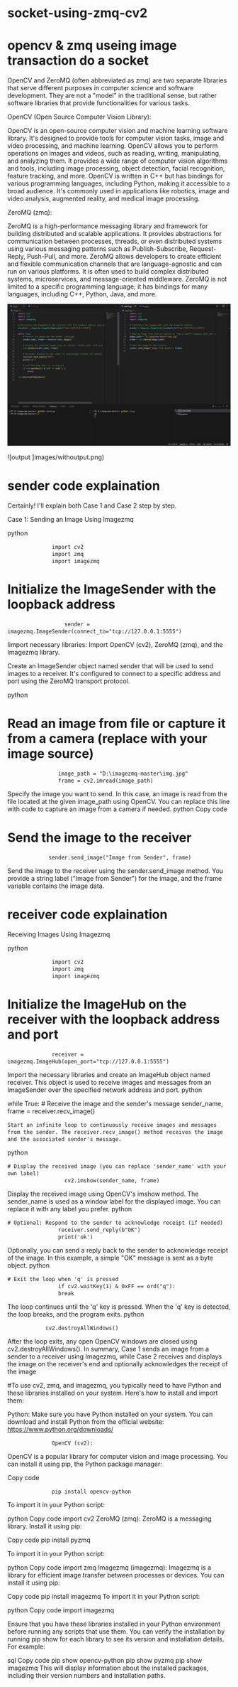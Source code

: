 # socket-using-zmq-cv2

# opencv & zmq useing image transaction do a socket 

OpenCV and ZeroMQ (often abbreviated as zmq) are two separate libraries that serve different purposes in computer science and software development. They are not a "model" in the traditional sense, but rather software libraries that provide functionalities for various tasks.

OpenCV (Open Source Computer Vision Library):

OpenCV is an open-source computer vision and machine learning software library. It's designed to provide tools for computer vision tasks, image and video processing, and machine learning.
OpenCV allows you to perform operations on images and videos, such as reading, writing, manipulating, and analyzing them.
It provides a wide range of computer vision algorithms and tools, including image processing, object detection, facial recognition, feature tracking, and more.
OpenCV is written in C++ but has bindings for various programming languages, including Python, making it accessible to a broad audience.
It's commonly used in applications like robotics, image and video analysis, augmented reality, and medical image processing.

ZeroMQ (zmq):

ZeroMQ is a high-performance messaging library and framework for building distributed and scalable applications.
It provides abstractions for communication between processes, threads, or even distributed systems using various messaging patterns such as Publish-Subscribe, Request-Reply, Push-Pull, and more.
ZeroMQ allows developers to create efficient and flexible communication channels that are language-agnostic and can run on various platforms.
It is often used to build complex distributed systems, microservices, and message-oriented middleware.
ZeroMQ is not limited to a specific programming language; it has bindings for many languages, including C++, Python, Java, and more.

![sample code image ](images/codes.png)

![output ]images/withoutput.png)


# sender code explaination 
Certainly! I'll explain both Case 1 and Case 2 step by step.

Case 1: Sending an Image Using Imagezmq

python

                  import cv2
                  import zmq
                  import imagezmq

# Initialize the ImageSender with the loopback address
                      sender = imagezmq.ImageSender(connect_to="tcp://127.0.0.1:5555")
Iimport necessary libraries: Import OpenCV (cv2), ZeroMQ (zmq), and the Imagezmq library.

Create an ImageSender object named sender that will be used to send images to a receiver. It's configured to connect to a specific address and port using the ZeroMQ transport protocol.

python

# Read an image from file or capture it from a camera (replace with your image source)
                    image_path = "D:\imagezmq-master\img.jpg"
                    frame = cv2.imread(image_path)

Specify the image you want to send. In this case, an image is read from the file located at the given image_path using OpenCV. You can replace this line with code to capture an image from a camera if needed.
python
Copy code
# Send the image to the receiver
                 sender.send_image("Image from Sender", frame)

Send the image to the receiver using the sender.send_image method. You provide a string label ("Image from Sender") for the image, and the frame variable contains the image data.


# receiver code explaination

Receiving Images Using Imagezmq

python

                  import cv2
                  import zmq
                  import imagezmq

# Initialize the ImageHub on the receiver with the loopback address and port
                  receiver = imagezmq.ImageHub(open_port="tcp://127.0.0.1:5555")

Import the necessary libraries and create an ImageHub object named receiver. This object is used to receive images and messages from an ImageSender over the specified network address and port.
python

while True:
    # Receive the image and the sender's message
                    sender_name, frame = receiver.recv_image()

    Start an infinite loop to continuously receive images and messages from the sender. The receiver.recv_image() method receives the image and the associated sender's message.
python

    # Display the received image (you can replace 'sender_name' with your own label)
                      cv2.imshow(sender_name, frame)


Display the received image using OpenCV's imshow method. The sender_name is used as a window label for the displayed image. You can replace it with any label you prefer.
python

    # Optional: Respond to the sender to acknowledge receipt (if needed)
                    receiver.send_reply(b"OK")
                    print('ok')
Optionally, you can send a reply back to the sender to acknowledge receipt of the image. In this example, a simple "OK" message is sent as a byte object.
python

    # Exit the loop when 'q' is pressed
                    if cv2.waitKey(1) & 0xFF == ord("q"):
                    break

The loop continues until the 'q' key is pressed. When the 'q' key is detected, the loop breaks, and the program exits.
python

                cv2.destroyAllWindows() 
After the loop exits, any open OpenCV windows are closed using cv2.destroyAllWindows().
In summary, Case 1 sends an image from a sender to a receiver using Imagezmq, while Case 2 receives and displays the image on the receiver's end and optionally acknowledges the receipt of the image


 #To use cv2, zmq, and imagezmq, you typically need to have Python and these libraries installed on your system. Here's how to install and import them:
    

Python:
Make sure you have Python installed on your system. You can download and install Python from the official website: https://www.python.org/downloads/

                  OpenCV (cv2):
OpenCV is a popular library for computer vision and image processing. You can install it using pip, the Python package manager:

Copy code

                  pip install opencv-python

To import it in your Python script:

python
Copy code
                    import cv2
                    ZeroMQ (zmq):
                    ZeroMQ is a messaging library. Install it using pip:

Copy code
                     pip install pyzmq

To import it in your Python script:

python
Copy code
                          import zmq
                          Imagezmq (imagezmq):
Imagezmq is a library for efficient image transfer between processes or devices. You can install it using pip:

Copy code
                          pip install imagezmq
                          To import it in your Python script:

python
Copy code
                           import imagezmq

Ensure that you have these libraries installed in your Python environment before running any scripts that use them. You can verify the installation by running pip show for each library to see its version and installation details. For example:

sql
Copy code
                              pip show opencv-python
                              pip show pyzmq
                              pip show imagezmq
This will display information about the installed packages, including their version numbers and installation paths.

















